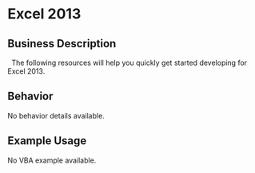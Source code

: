 # Excel 2013

## Business Description
  The following resources will help you quickly get started developing for Excel 2013.

## Behavior
No behavior details available.

## Example Usage
No VBA example available.